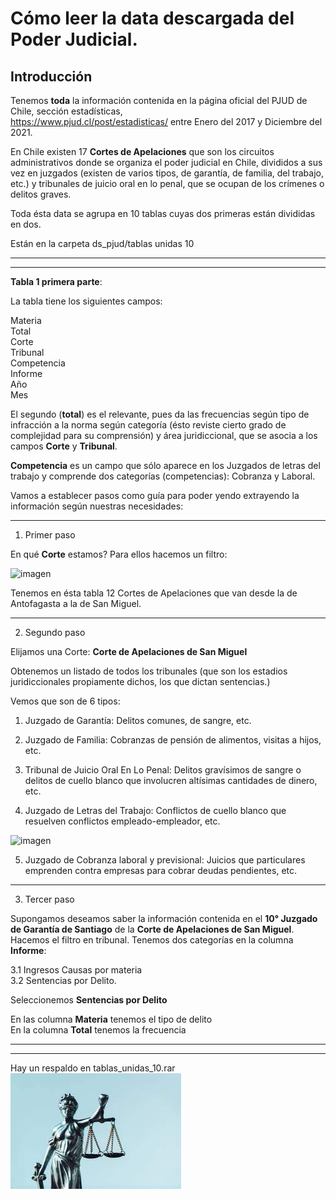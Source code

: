 # Cómo leer la data descargada del Poder Judicial.

## Introducción

Tenemos **toda** la información contenida en la página oficial del PJUD de Chile, sección estadísticas,\
https://www.pjud.cl/post/estadisticas/
entre Enero del 2017 y Diciembre del 2021.

En Chile existen 17 **Cortes de Apelaciones** que son los circuitos administrativos donde se organiza el poder judicial en  Chile, divididos a sus vez en juzgados (existen de varios tipos, de garantía, de familia, del trabajo, etc.) y tribunales de juicio oral en lo penal, que se ocupan de los crímenes o delitos graves.

Toda ésta data se agrupa en 10 tablas cuyas dos primeras están divididas en dos.

Están en la carpeta ds_pjud/tablas unidas 10

***
***

**Tabla 1 primera parte**:

La tabla tiene los siguientes campos:

Materia\
Total\
Corte\
Tribunal\
Competencia\
Informe\
Año\
Mes

El segundo (**total**) es el relevante, pues da las frecuencias según tipo de
infracción a la norma según categoría (ésto reviste cierto grado de complejidad para su comprensión) y área juridiccional, que se asocia a los campos **Corte** y **Tribunal**. 

**Competencia** es un campo que sólo aparece en los Juzgados de letras del trabajo
y comprende dos categorías (competencias): Cobranza y Laboral.

Vamos a establecer pasos como guía para poder yendo extrayendo la información según nuestras necesidades:

***

1. Primer paso

En qué **Corte** estamos? Para ellos hacemos un filtro: 

![imagen](https://user-images.githubusercontent.com/50757247/156581224-a96dd67e-8261-4431-9c0e-cb2c30e35ca5.png)

Tenemos en ésta tabla 12 Cortes de Apelaciones que van desde la de Antofagasta a la de San Miguel.

***

2. Segundo paso

Elijamos una Corte: **Corte de Apelaciones de San Miguel** 

Obtenemos un listado de todos los tribunales (que son los estadios juridiccionales propiamente dichos, los que dictan sentencias.)

Vemos que son de 6 tipos:

1. Juzgado de Garantía: Delitos comunes, de sangre, etc.

2. Juzgado de Familia: Cobranzas de pensión de alimentos, visitas a hijos, etc.

3. Tribunal de Juicio Oral En Lo Penal: Delitos gravísimos de sangre o delitos de cuello blanco que involucren altísimas cantidades de dinero, etc.

4. Juzgado de Letras del Trabajo: Conflictos de cuello blanco que resuelven conflictos empleado-empleador, etc.

![imagen](https://user-images.githubusercontent.com/50757247/156592230-8d350065-a164-4228-a6e6-0901ad1f9dba.png)

5. Juzgado de Cobranza laboral y previsional: Juicios que particulares emprenden contra empresas para cobrar deudas pendientes, etc.

***

3. Tercer paso

Supongamos deseamos saber la información contenida en el **10° Juzgado de Garantía de Santiago** de la **Corte de Apelaciones de San Miguel**. Hacemos el filtro en tribunal.
Tenemos dos categorías en la columna **Informe**:

3.1 Ingresos Causas por materia\
3.2 Sentencias por Delito.

Seleccionemos **Sentencias por Delito**

En las columna **Materia** tenemos el tipo de delito\
En la columna **Total** tenemos la frecuencia

***
***


Hay un respaldo en tablas_unidas_10.rar
![alt text](pj.jpg)


